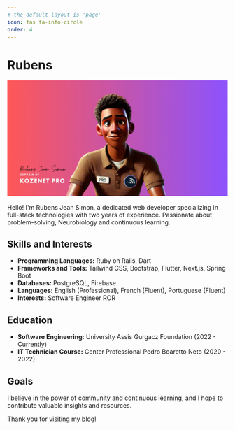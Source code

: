 ```yaml
---
# the default layout is 'page'
icon: fas fa-info-circle
order: 4
---
```


# Rubens 

![About](/assets/img/headers/rubens-jean-simon.webp)

Hello! I'm Rubens Jean Simon, a dedicated web developer specializing in full-stack technologies with two years of experience. Passionate about problem-solving, Neurobiology and continuous learning.

## Skills and Interests

- **Programming Languages:** Ruby on Rails, Dart
- **Frameworks and Tools:** Tailwind CSS, Bootstrap, Flutter, Next.js, Spring Boot
- **Databases:** PostgreSQL, Firebase
- **Languages:** English (Professional), French (Fluent), Portuguese (Fluent)
- **Interests:** Software Engineer ROR

## Education

- **Software Engineering:** University Assis Gurgacz Foundation (2022 - Currently)
- **IT Technician Course:** Center Professional Pedro Boaretto Neto (2020 - 2022)

## Goals
I believe in the power of community and continuous learning, and I hope to contribute valuable insights and resources.

Thank you for visiting my blog!
